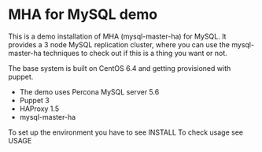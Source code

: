MHA for MySQL demo
==================

This is a demo installation of MHA (mysql-master-ha) for MySQL.
It provides a 3 node MySQL replication cluster, where you can use the mysql-master-ha techniques to check out if this is a thing you want or not. 

The base system is built on CentOS 6.4 and getting provisioned with puppet. 

* The demo uses Percona MySQL server 5.6
* Puppet 3
* HAProxy 1.5
* mysql-master-ha

To set up the environment you have to see INSTALL
To check usage see USAGE
